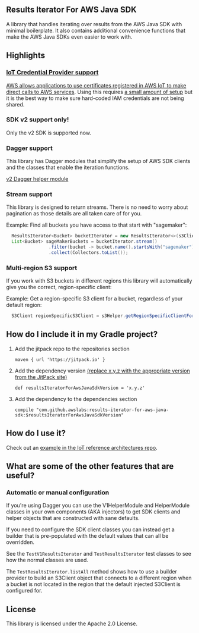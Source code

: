 ## Results Iterator For AWS Java SDK

A library that handles iterating over results from the AWS Java SDK with minimal boilerplate. It also contains additional convenience functions that make the AWS Java SDKs even easier to work with.

## Highlights

### [IoT Credential Provider support](docs/CREDENTIAL_PROVIDER.md)

[AWS allows applications to use certificates registered in AWS IoT to make direct calls to AWS services](https://docs.aws.amazon.com/iot/latest/developerguide/authorizing-direct-aws.html). Using this requires [a small amount of setup](docs/CREDENTIAL_PROVIDER.md) but it is the best way to make sure hard-coded IAM credentials are not being shared.

### SDK v2 support only!

Only the v2 SDK is supported now.

### Dagger support

This library has Dagger modules that simplify the setup of AWS SDK clients and the classes that enable the iteration functions.

[v2 Dagger helper module](https://github.com/awslabs/results-iterator-for-aws-java-sdk/blob/master/src/main/java/com/awslabs/resultsiterator/ResultsIteratorModule.java)

### Stream support

This library is designed to return streams. There is no need to worry about pagination as those details are all taken care of for you.

Example: Find all buckets you have access to that start with "sagemaker":

``` java
  ResultsIterator<Bucket> bucketIterator = new ResultsIterator<>(s3Client, ListBucketsRequest.class);
  List<Bucket> sageMakerBuckets = bucketIterator.stream()
                .filter(bucket -> bucket.name().startsWith("sagemaker"))
                .collect(Collectors.toList());
```

### Multi-region S3 support

If you work with S3 buckets in different regions this library will automatically give you the correct, region-specific client:

Example: Get a region-specific S3 client for a bucket, regardless of your default region:

``` java
  S3Client regionSpecificS3Client = s3Helper.getRegionSpecificClientForBucket(bucket);
```

## How do I include it in my Gradle project?

1. Add the jitpack repo to the repositories section

    ```
    maven { url 'https://jitpack.io' }
    ```

2. Add the dependency version [(replace x.y.z with the appropriate version from the JitPack site)](https://jitpack.io/#awslabs/results-iterator-for-aws-java-sdk)

    ```
    def resultsIteratorForAwsJavaSdkVersion = 'x.y.z'
    ```

3. Add the dependency to the dependencies section

    ```
    compile "com.github.awslabs:results-iterator-for-aws-java-sdk:$resultsIteratorForAwsJavaSdkVersion"
    ```

## How do I use it?

Check out an [example in the IoT reference architectures repo](https://github.com/aws-samples/iot-reference-architectures/tree/master/results-iterator-jitpack).

## What are some of the other features that are useful?

### Automatic or manual configuration

If you're using Dagger you can use the V1HelperModule and HelperModule classes in your own components (AKA injectors)
to get SDK clients and helper objects that are constructed with sane defaults.

If you need to configure the SDK client classes you can instead get a builder that is pre-populated with the default
values that can all be overridden.

See the `TestV1ResultsIterator` and `TestResultsIterator` test classes to see how the normal classes are used.

The `TestResultsIterator.listAll` method shows how to use a builder provider to build an S3Client object that connects
to a different region when a bucket is not located in the region that the default injected S3Client is configured for.

## License

This library is licensed under the Apache 2.0 License. 
